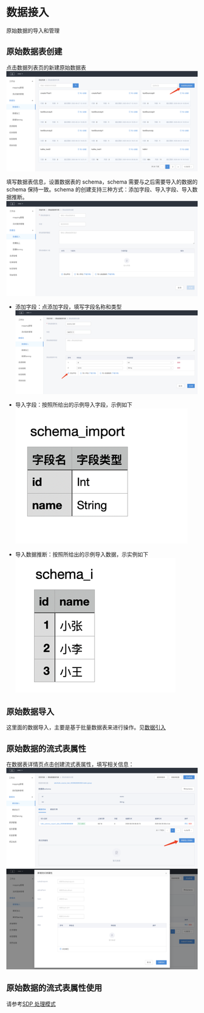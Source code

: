 # 数据接入

原始数据的导入和管理

## 原始数据表创建

点击数据列表页的新建原始数据表
![sds_source_data_create1](../assets/sds/sds_source_data_create1.png)

填写数据表信息，设置数据表的 schema，schema 需要与之后需要导入的数据的 schema 保持一致。schema 的创建支持三种方式：添加字段、导入字段、导入数据推断。
![sds_source_data_create2](../assets/sds/sds_source_data_create2.png)

* 添加字段：点添加字段，填写字段名称和类型
![sds_source_data_create3](../assets/sds/sds_source_data_create3.png)

* 导入字段：按照所给出的示例导入字段，示例如下
![sds_source_data_create4](../assets/sds/sds_source_data_create4.png)

* 导入数据推断：按照所给出的示例导入数据，示实例如下
![sds_source_data_create5](../assets/sds/sds_source_data_create5.png)

## 原始数据导入

这里面的数据导入，主要是基于批量数据表来进行操作。见[数据引入](./sds-data-import.md)

## 原始数据的流式表属性

在数据表详情页点击创建流式表属性，填写相关信息：
![sds_source_data_kafka1](../assets/sds/sds_source_data_kafka1.png)
![sds_source_data_kafka2](../assets/sds/sds_source_data_kafka2.png)

## 原始数据的流式表属性使用

请参考[SDP 处理模式](/sds/sdp-process.md)